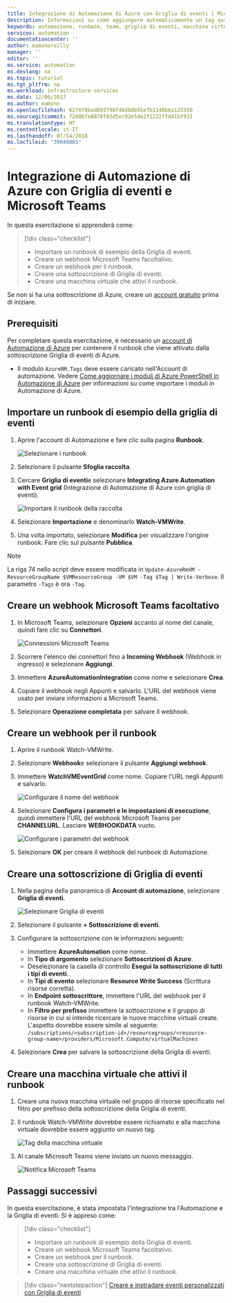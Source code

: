 ```yaml
---
title: Integrazione di Automazione di Azure con Griglia di eventi | Microsoft Docs
description: Informazioni su come aggiungere automaticamente un tag quando viene creata una nuova macchina virtuale e inviare una notifica a Microsoft Teams.
keywords: automazione, runbook, team, griglia di eventi, macchina virtuale, VM
services: automation
documentationcenter: ''
author: eamonoreilly
manager: ''
editor: ''
ms.service: automation
ms.devlang: na
ms.topic: tutorial
ms.tgt_pltfrm: na
ms.workload: infrastructure-services
ms.date: 12/06/2017
ms.author: eamono
ms.openlocfilehash: 6270f8bad893798f46d8db91e7b1140b6a125350
ms.sourcegitcommit: 7208bfe8878f83d5ec92e54e2f1222ffd41bf931
ms.translationtype: HT
ms.contentlocale: it-IT
ms.lasthandoff: 07/14/2018
ms.locfileid: "39049865"
---
```

# <a name="integrate-azure-automation-with-event-grid-and-microsoft-teams"></a>Integrazione di Automazione di Azure con Griglia di eventi e Microsoft Teams

In questa esercitazione si apprenderà come:

> [!div class="checklist"]
> * Importare un runbook di esempio della Griglia di eventi.
> * Creare un webhook Microsoft Teams facoltativo.
> * Creare un webhook per il runbook.
> * Creare una sottoscrizione di Griglia di eventi.
> * Creare una macchina virtuale che attivi il runbook.

Se non si ha una sottoscrizione di Azure, creare un [account gratuito](https://azure.microsoft.com/free/?WT.mc_id=A261C142F) prima di iniziare.

## <a name="prerequisites"></a>Prerequisiti

Per completare questa esercitazione, è necessario un [account di Automazione di Azure](../automation/automation-offering-get-started.md) per contenere il runbook che viene attivato dalla sottoscrizione Griglia di eventi di Azure.

* Il modulo `AzureRM.Tags` deve essere caricato nell'Account di automazione. Vedere [Come aggiornare i moduli di Azure PowerShell in Automazione di Azure](../automation/automation-update-azure-modules.md) per informazioni su come importare i moduli in Automazione di Azure.

## <a name="import-an-event-grid-sample-runbook"></a>Importare un runbook di esempio della griglia di eventi

1. Aprire l'account di Automazione e fare clic sulla pagina **Runbook**.

   ![Selezionare i runbook](./media/ensure-tags-exists-on-new-virtual-machines/select-runbooks.png)

2. Selezionare il pulsante **Sfoglia raccolta**.

3. Cercare **Griglia di eventi**e selezionare **Integrating Azure Automation with Event grid** (Integrazione di Automazione di Azure con griglia di eventi).

    ![Importare il runbook della raccolta](media/ensure-tags-exists-on-new-virtual-machines/gallery-event-grid.png)

4. Selezionare **Importazione** e denominarlo **Watch-VMWrite**.

5. Una volta importato, selezionare **Modifica** per visualizzare l'origine runbook. Fare clic sul pulsante **Pubblica**.

> [!NOTE]
> La riga 74 nello script deve essere modificata in `Update-AzureRmVM -ResourceGroupName $VMResourceGroup -VM $VM -Tag $Tag | Write-Verbose`. Il parametro `-Tags` è ora `-Tag`.

## <a name="create-an-optional-microsoft-teams-webhook"></a>Creare un webhook Microsoft Teams facoltativo

1. In Microsoft Teams, selezionare **Opzioni** accanto al nome del canale, quindi fare clic su **Connettori**.

    ![Connessioni Microsoft Teams](media/ensure-tags-exists-on-new-virtual-machines/teams-webhook.png)

2. Scorrere l'elenco dei connettori fino a **Incoming Webhook** (Webhook in ingresso) e selezionare **Aggiungi**.

3. Immettere **AzureAutomationIntegration** come nome e selezionare **Crea**.

4. Copiare il webhook negli Appunti e salvarlo. L'URL del webhook viene usato per inviare informazioni a Microsoft Teams.

5. Selezionare **Operazione completata** per salvare il webhook.

## <a name="create-a-webhook-for-the-runbook"></a>Creare un webhook per il runbook

1. Aprire il runbook Watch-VMWrite.

2. Selezionare **Webhook**e selezionare il pulsante **Aggiungi webhook**.

3. Immettere **WatchVMEventGrid** come nome. Copiare l'URL negli Appunti e salvarlo.

    ![Configurare il nome del webhook](media/ensure-tags-exists-on-new-virtual-machines/copy-url.png)

4. Selezionare **Configura i parametri e le impostazioni di esecuzione**, quindi immettere l'URL del webhook Microsoft Teams per **CHANNELURL**. Lasciare **WEBHOOKDATA** vuoto.

    ![Configurare i parametri del webhook](media/ensure-tags-exists-on-new-virtual-machines/configure-webhook-parameters.png)

5. Selezionare **OK** per creare il webhook del runbook di Automazione.


## <a name="create-an-event-grid-subscription"></a>Creare una sottoscrizione di Griglia di eventi
1. Nella pagina della panoramica di **Account di automazione**, selezionare **Griglia di eventi**.

    ![Selezionare Griglia di eventi](media/ensure-tags-exists-on-new-virtual-machines/select-event-grid.png)

2. Selezionare il pulsante **+ Sottoscrizione di eventi**.

3. Configurare la sottoscrizione con le informazioni seguenti:

    *   Immettere **AzureAutomation** come nome.
    *   In **Tipo di argomento** selezionare **Sottoscrizioni di Azure**.
    *   Deselezionare la casella di controllo **Esegui la sottoscrizione di tutti i tipi di eventi**.
    *   In **Tipi di evento** selezionare **Resource Write Success** (Scrittura risorse corretta).
    *   In **Endpoint sottoscrittore**, immettere l'URL del webhook per il runbook Watch-VMWrite.
    *   In **Filtro per prefisso** immettere la sottoscrizione e il gruppo di risorse in cui si intende ricercare le nuove macchine virtuali create. L'aspetto dovrebbe essere simile al seguente: `/subscriptions/<subscription-id>/resourcegroups/<resource-group-name>/providers/Microsoft.Compute/virtualMachines`

4. Selezionare **Crea** per salvare la sottoscrizione della Griglia di eventi.

## <a name="create-a-vm-that-triggers-the-runbook"></a>Creare una macchina virtuale che attivi il runbook
1. Creare una nuova macchina virtuale nel gruppo di risorse specificato nel filtro per prefisso della sottoscrizione della Griglia di eventi.

2. Il runbook Watch-VMWrite dovrebbe essere richiamato e alla macchina virtuale dovrebbe essere aggiunto un nuovo tag.

    ![Tag della macchina virtuale](media/ensure-tags-exists-on-new-virtual-machines/vm-tag.png)

3. Al canale Microsoft Teams viene inviato un nuovo messaggio.

    ![Notifica Microsoft Teams](media/ensure-tags-exists-on-new-virtual-machines/teams-vm-message.png)

## <a name="next-steps"></a>Passaggi successivi
In questa esercitazione, è stata impostata l'integrazione tra l'Automazione e la Griglia di eventi. Si è appreso come:

> [!div class="checklist"]
> * Importare un runbook di esempio della Griglia di eventi.
> * Creare un webhook Microsoft Teams facoltativo.
> * Creare un webhook per il runbook.
> * Creare una sottoscrizione di Griglia di eventi.
> * Creare una macchina virtuale che attivi il runbook.

> [!div class="nextstepaction"]
> [Creare e instradare eventi personalizzati con Griglia di eventi](../event-grid/custom-event-quickstart.md)
